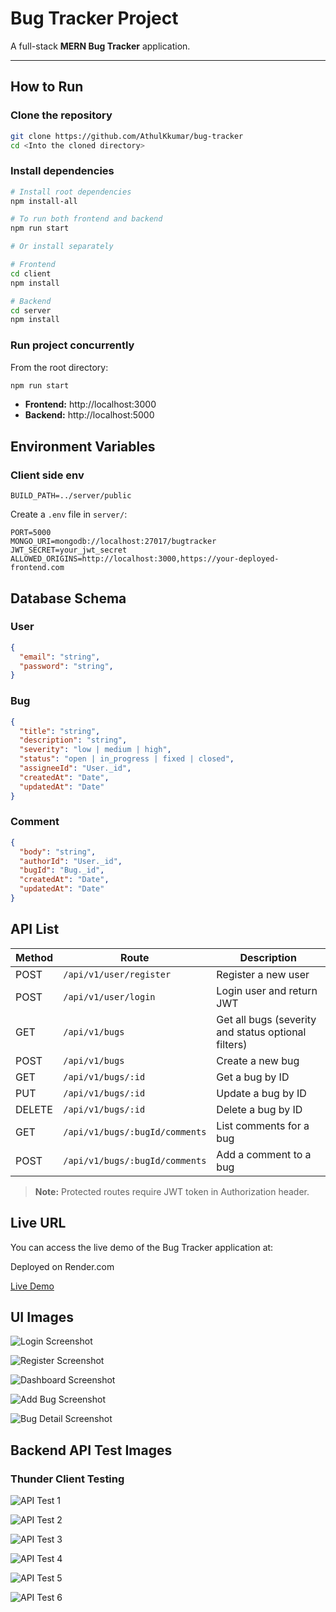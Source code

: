 # Bug Tracker Project

A full-stack **MERN Bug Tracker** application.

---

## How to Run

### Clone the repository

```bash
git clone https://github.com/AthulKkumar/bug-tracker
cd <Into the cloned directory>
```

### Install dependencies

```bash
# Install root dependencies
npm install-all

# To run both frontend and backend
npm run start

# Or install separately

# Frontend
cd client
npm install

# Backend
cd server
npm install
```

### Run project concurrently

From the root directory:

```bash
npm run start
```

- **Frontend:** http://localhost:3000
- **Backend:** http://localhost:5000

## Environment Variables

### Client side env
```env
BUILD_PATH=../server/public
```

Create a `.env` file in `server/`:

```env
PORT=5000
MONGO_URI=mongodb://localhost:27017/bugtracker
JWT_SECRET=your_jwt_secret
ALLOWED_ORIGINS=http://localhost:3000,https://your-deployed-frontend.com
```

## Database Schema

### User
```json
{
  "email": "string",
  "password": "string",
}
```

### Bug
```json
{
  "title": "string",
  "description": "string",
  "severity": "low | medium | high",
  "status": "open | in_progress | fixed | closed",
  "assigneeId": "User._id",
  "createdAt": "Date",
  "updatedAt": "Date"
}
```

### Comment
```json
{
  "body": "string",
  "authorId": "User._id",
  "bugId": "Bug._id",
  "createdAt": "Date",
  "updatedAt": "Date"
}
```

## API List

| Method | Route | Description |
|--------|-------|-------------|
| POST | `/api/v1/user/register` | Register a new user |
| POST | `/api/v1/user/login` | Login user and return JWT |
| GET | `/api/v1/bugs` | Get all bugs (severity and status optional filters) |
| POST | `/api/v1/bugs` | Create a new bug |
| GET | `/api/v1/bugs/:id` | Get a bug by ID |
| PUT | `/api/v1/bugs/:id` | Update a bug by ID |
| DELETE | `/api/v1/bugs/:id` | Delete a bug by ID |
| GET | `/api/v1/bugs/:bugId/comments` | List comments for a bug |
| POST | `/api/v1/bugs/:bugId/comments` | Add a comment to a bug |

> **Note:** Protected routes require JWT token in Authorization header.

## Live URL

You can access the live demo of the Bug Tracker application at: 

Deployed on Render.com

[Live Demo](https://bug-tracker-due7.onrender.com)

## UI Images


![Login Screenshot](./doc/screenshot/login.png)

![Register Screenshot](./doc/screenshot/register.png)

![Dashboard Screenshot](./doc/screenshot/dashboard.png)

![Add Bug Screenshot](./doc/screenshot/addbug.png)

![Bug Detail Screenshot](./doc/screenshot/bugDetail.png)

## Backend API Test Images

### Thunder Client Testing

![API Test 1](./doc/screenshot/1.png)

![API Test 2](./doc/screenshot/2.png)

![API Test 3](./doc/screenshot/3.png)

![API Test 4](./doc/screenshot/4.png)

![API Test 5](./doc/screenshot/5.png)

![API Test 6](./doc/screenshot/6.png)